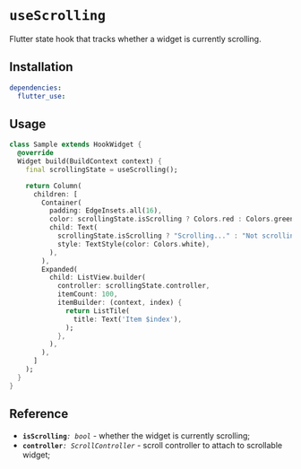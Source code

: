 # `useScrolling`

Flutter state hook that tracks whether a widget is currently scrolling.

## Installation

```yaml
dependencies:
  flutter_use: 
```

## Usage

```dart
class Sample extends HookWidget {
  @override
  Widget build(BuildContext context) {
    final scrollingState = useScrolling();

    return Column(
      children: [
        Container(
          padding: EdgeInsets.all(16),
          color: scrollingState.isScrolling ? Colors.red : Colors.green,
          child: Text(
            scrollingState.isScrolling ? "Scrolling..." : "Not scrolling",
            style: TextStyle(color: Colors.white),
          ),
        ),
        Expanded(
          child: ListView.builder(
            controller: scrollingState.controller,
            itemCount: 100,
            itemBuilder: (context, index) {
              return ListTile(
                title: Text('Item $index'),
              );
            },
          ),
        ),
      ]
    );
  }
}
```

## Reference

- **`isScrolling`**_`: bool`_ - whether the widget is currently scrolling;
- **`controller`**_`: ScrollController`_ - scroll controller to attach to scrollable widget;